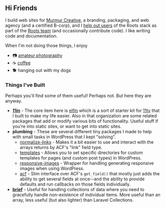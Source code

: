 ## Hi Friends

I build web sites for [Murmur Creative](https://github.com/murmurcreative), a branding, packaging, and web agency (and a certified B-corp), 
and I [help out users](https://discourse.roots.io/) of the Roots stack as part of the [Roots team](https://github.com/roots) (and occasionally contribute code). I like writing code and documentation.

When I'm not doing those things, I enjoy 

- 📷 [amateur photography](https://photos.alwaysblank.org) 
- ☕ [coffee](https://www.nossacoffee.com/)
- 🐕 hanging out with my dogs

### Things I've Built

Perhaps you'll find some of them useful!
Perhaps not.
But here they are anyway.

- **[11in](https://github.com/11in)** - The core item here is [elfin](Elfin) which is a sort of starter kit for [11ty](https://11ty.dev) that I built to make my life easier.
    Also in that organization are some related packages that add or modify various bits of functionality.
    Useful stuff if you're into static sites, or want to get into static sites.
- **plumbing** - These are several different tiny packages I made to help with small tasks in WordPress that I kept "solving".
    - [normalize-links](https://github.com/alwaysblank/plumbing-normalize-links) - Makes it a bit easier to use and interact with the arrays returns by ACF's "link" field type.
    - [templates](https://github.com/alwaysblank/plumbing-templates) - Allows you to set specific directories for custom templates for pages (and custom post types) in WordPress. 
    - [responsive-images](https://github.com/alwaysblank/plumbing-responsive-images) - Wrapper for handling generating responsive images when using WordPress.
    - [acf](https://github.com/alwaysblank/plumbing-acf) - Slim interface over ACF's `get_field()` that mostly just adds the ability to get several fields at once--and the ability to provide defaults and run callbacks on those fields individually.
- **[brief](https://github.com/alwaysblank/brief)** - Useful for handling collections of data where you need to gracefully handle non-existence of individual items.
    More useful than an array, less useful (but also lighter) than Laravel Collections.
